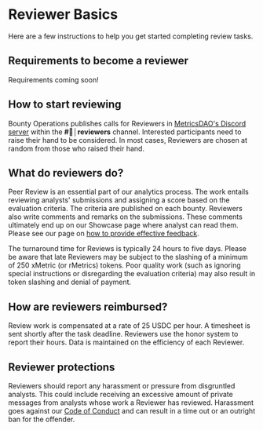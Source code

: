 # Reviewer Basics

Here are a few instructions to help you get started completing review tasks.&#x20;

## Requirements to become a reviewer

Requirements coming soon!

## How to start reviewing

Bounty Operations publishes calls for Reviewers in [MetricsDAO's Discord server](https://discord.gg/metrics) within the **#🔎│reviewers** channel. Interested participants need to raise their hand to be considered. In most cases, Reviewers are chosen at random from those who raised their hand.&#x20;

## What do reviewers do?

Peer Review is an essential part of our analytics process. The work entails reviewing analysts' submissions and assigning a score based on the evaluation criteria. The criteria are published on each bounty. Reviewers also write comments and remarks on the submissions. These comments ultimately end up on our Showcase page where analyst can read them. Please see our page on [how to provide effective feedback](providing-effective-feedback.md).&#x20;

The turnaround time for Reviews is typically 24 hours to five days. Please be aware that late Reviewers may be subject to the slashing of a minimum of 250 xMetric (or rMetrics) tokens. Poor quality work (such as ignoring special instructions or disregarding the evaluation criteria) may also result in token slashing and denial of payment.&#x20;

## How are reviewers reimbursed?&#x20;

Review work is compensated at a rate of 25 USDC per hour. A timesheet is sent shortly after the task deadline. Reviewers use the honor system to report their hours. Data is maintained on the efficiency of each Reviewer.&#x20;

## Reviewer protections

Reviewers should report any harassment or pressure from disgruntled analysts. This could include receiving an excessive amount of private messages from analysts whose work a Reviewer has reviewed. Harassment goes against our [Code of Conduct](../operations/code-of-conduct.md) and can result in a time out or an outright ban for the offender.
